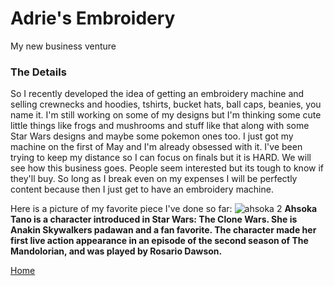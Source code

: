# Adrie's Embroidery
My new business venture

### The Details
So I recently developed the idea of getting an embroidery machine and selling crewnecks and hoodies, tshirts, bucket hats, ball caps, beanies, you name it. I'm still working on some of my designs but I'm thinking some cute little things like frogs and mushrooms and stuff like that along with some Star Wars designs and maybe some pokemon ones too. I just got my machine on the first of May and I'm already obsessed with it. I've been trying to keep my distance so I can focus on finals but it is HARD. We will see how this business goes. People seem interested but its tough to know if they'll buy. So long as I break even on my expenses I will be perfectly content because then I just get to have an embroidery machine. 

Here is a picture of my favorite piece I've done so far:
![ahsoka 2](https://user-images.githubusercontent.com/77805049/117221419-d4ccec80-adce-11eb-90df-9903f789f0cf.JPG)
**Ahsoka Tano is a character introduced in Star Wars: The Clone Wars. She is Anakin Skywalkers padawan and a fan favorite. The character made her first live action appearance in an episode of the second season of The Mandolorian, and was played by Rosario Dawson.**

[Home](README.md)

